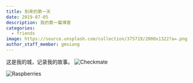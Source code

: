 ```yaml
---
title: 到来的第一天
date: 2019-07-05
description: 我的第一篇博客
categories:
  - friends
image: https://source.unsplash.com/collection/375719/2000x1322?a=.png
author_staff_member: gmxiang
---
```

这是我的城，记录我的故事。
![Checkmate](https://source.unsplash.com/random/1500x1000)



![Raspberries](https://source.unsplash.com/random/1500x1001)
